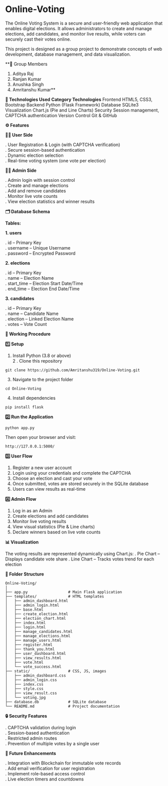 # Online-Voting
The Online Voting System is a secure and user-friendly web application that enables digital elections. It allows administrators to create and manage elections, add candidates, and monitor live results, while voters can securely cast their votes online.

This project is designed as a group project to demonstrate concepts of web development, database management, and data visualization.

**👥 Group Members
1. Aditya Raj
2. Ranjan Kumar
3. Anushka Singh
4. Amritanshu Kumar**

**🧰 Technologies Used**
**Category	              Technologies**
Frontend	            HTML5, CSS3, Bootstrap
Backend	              Python (Flask Framework)
Database	            SQLite3
Visualization  	      Chart.js (Pie and Line Charts)
Security	            Session management, CAPTCHA authentication
Version Control	      Git & GitHub

**⚙️ Features**

**👨‍💻 User Side**

. User Registration & Login (with CAPTCHA verification)                                                                                                        
. Secure session-based authentication                                                                                                                          
. Dynamic election selection                                                                                                                                   
. Real-time voting system (one vote per election)

**🧑‍💼 Admin Side**

. Admin login with session control                                                                                                                             
. Create and manage elections                                                                                                                                  
. Add and remove candidates                                                                                                                                    
. Monitor live vote counts                                                                                                                                     
. View election statistics and winner results                                            

**🗂️ Database Schema**

**Tables:**

**1. users**

  . id – Primary Key                                                                                                                                           
  . username – Unique Username                                                                                                                                 
  . password – Encrypted Password

**2. elections**

  . id – Primary Key                                                                                                                                           
  . name – Election Name                                                                                                                                       
  . start_time – Election Start Date/Time                                                                                                                      
  . end_time – Election End Date/Time                                                                                                                          

**3. candidates**

  . id – Primary Key                                                                                                                                           
  . name – Candidate Name                                                                                                                                      
  . election – Linked Election Name                                                                                                                            
  . votes – Vote Count                                                                                                                                         

**🚀 Working Procedure**

**1️⃣ Setup**

  1. Install Python (3.8 or above)                                                                                                                             
  2 . Clone this repository
  
    git clone https://github.com/Amritanshu319/Online-Voting.git

  3. Navigate to the project folder
     
    cd Online-Voting

  4. Install dependencies

    pip install flask

**2️⃣ Run the Application**

    python app.py

  Then open your browser and visit:

    http://127.0.0.1:5000/
     
**3️⃣ User Flow**

1. Register a new user account
2. Login using your credentials and complete the CAPTCHA
3. Choose an election and cast your vote
4. Once submitted, votes are stored securely in the SQLite database
5. Users can view results as real-time

**4️⃣ Admin Flow**

1. Log in as an Admin
2. Create elections and add candidates
3. Monitor live voting results
4. View visual statistics (Pie & Line charts)
5. Declare winners based on live vote counts

**📊 Visualization**

The voting results are represented dynamically using Chart.js:
  . Pie Chart – Displays candidate vote share
  . Line Chart – Tracks votes trend for each election

**🧩 Folder Structure**

    Online-Voting/
    │
    ├── app.py                  # Main Flask application
    ├── templates/              # HTML templates
    │   ├── admin_dashboard.html
    │   ├── admin_login.html
    │   ├── base.html
    │   ├── create_election.html
    │   ├── election_chart.html
    │   ├── index.html
    │   ├── login.html
    │   ├── manage_candidates.html
    │   ├── manage_elections.html
    │   ├── manage_users.html
    │   ├── register.html
    │   ├── thank_you.html
    │   ├── user_dashboard.html
    │   ├── view_results.html
    │   ├── vote.html
    │   └── vote_success.html
    ├── static/                 # CSS, JS, images
    │   ├── admin_dashboard.css
    │   ├── admin_login.css
    │   ├── index.css
    │   ├── style.css
    │   ├── view_result.css
    │   └── voting.jpg
    ├── database.db             # SQLite database
    └── README.md               # Project documentation

**🔒 Security Features**

  . CAPTCHA validation during login                                                                                                                           
  . Session-based authentication                                                                                                                              
  . Restricted admin routes                                                                                                                                   
  . Prevention of multiple votes by a single user

**🧠 Future Enhancements**

  . Integration with Blockchain for immutable vote records                                                                                                    
  . Add email verification for user registration                                                                                                              
  . Implement role-based access control                                                                                                                       
  . Live election timers and countdowns
